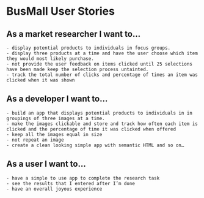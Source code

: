 # BusMall User Stories

## As a market researcher I want to...
	- display potential products to individuals in focus groups.
	- display three products at a time and have the user choose which item they would most likely purchase.
	- not provide the user feedback on items clicked until 25 selections have been made keep the selection process untainted.
	- track the total number of clicks and percentage of times an item was clicked when it was shown

## As a developer I want to…
	- build an app that displays potential products to individuals in in groupings of three images at a time.
	- make the images clickable and store and track how often each item is clicked and the percentage of time it was clicked when offered
	- keep all the images equal in size
	- not repeat an image
	- create a clean looking simple app with semantic HTML and so on…

## As a user I want to…
	- have a simple to use app to complete the research task
	- see the results that I entered after I’m done
	- have an overall joyous experience 